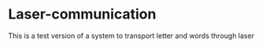 # Laser-communication
This is a test version of a system to transport letter and words through laser

